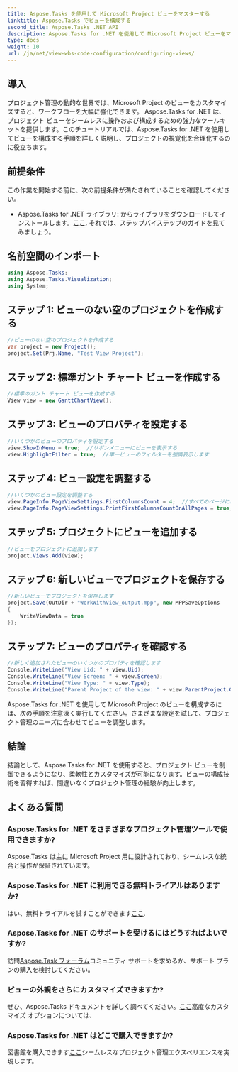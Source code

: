 ```yaml
---
title: Aspose.Tasks を使用して Microsoft Project ビューをマスターする
linktitle: Aspose.Tasks でビューを構成する
second_title: Aspose.Tasks .NET API
description: Aspose.Tasks for .NET を使用して Microsoft Project ビューをマスターします。プロジェクト管理エクスペリエンスを簡単にカスタマイズおよび合理化します。
type: docs
weight: 10
url: /ja/net/view-wbs-code-configuration/configuring-views/
---
```

## 導入
プロジェクト管理の動的な世界では、Microsoft Project のビューをカスタマイズすると、ワークフローを大幅に強化できます。 Aspose.Tasks for .NET は、プロジェクト ビューをシームレスに操作および構成するための強力なツールキットを提供します。このチュートリアルでは、Aspose.Tasks for .NET を使用してビューを構成する手順を詳しく説明し、プロジェクトの視覚化を合理化するのに役立ちます。
## 前提条件
この作業を開始する前に、次の前提条件が満たされていることを確認してください。
-  Aspose.Tasks for .NET ライブラリ: からライブラリをダウンロードしてインストールします。[ここ](https://releases.aspose.com/tasks/net/).
それでは、ステップバイステップのガイドを見てみましょう。
## 名前空間のインポート
```csharp
using Aspose.Tasks;
using Aspose.Tasks.Visualization;
using System;

```
## ステップ 1: ビューのない空のプロジェクトを作成する
```csharp
//ビューのない空のプロジェクトを作成する
var project = new Project();
project.Set(Prj.Name, "Test View Project");
```
## ステップ 2: 標準ガント チャート ビューを作成する
```csharp
//標準のガント チャート ビューを作成する
View view = new GanttChartView();
```
## ステップ 3: ビューのプロパティを設定する
```csharp
//いくつかのビューのプロパティを設定する
view.ShowInMenu = true;  //リボンメニューにビューを表示する
view.HighlightFilter = true;  //単一ビューのフィルターを強調表示します
```
## ステップ 4: ビュー設定を調整する
```csharp
//いくつかのビュー設定を調整する
view.PageInfo.PageViewSettings.FirstColumnsCount = 4;  //すべてのページに印刷される最初の列の数を設定します
view.PageInfo.PageViewSettings.PrintFirstColumnsCountOnAllPages = true;  //すべてのページに指定された数の最初の列を印刷します
```
## ステップ 5: プロジェクトにビューを追加する
```csharp
//ビューをプロジェクトに追加します
project.Views.Add(view);
```
## ステップ 6: 新しいビューでプロジェクトを保存する
```csharp
//新しいビューでプロジェクトを保存します
project.Save(OutDir + "WorkWithView_output.mpp", new MPPSaveOptions
{
    WriteViewData = true
});
```
## ステップ 7: ビューのプロパティを確認する
```csharp
//新しく追加されたビューのいくつかのプロパティを確認します
Console.WriteLine("View Uid: " + view.Uid);
Console.WriteLine("View Screen: " + view.Screen);
Console.WriteLine("View Type: " + view.Type);
Console.WriteLine("Parent Project of the view: " + view.ParentProject.Get(Prj.Name));
```
Aspose.Tasks for .NET を使用して Microsoft Project のビューを構成するには、次の手順を注意深く実行してください。さまざまな設定を試して、プロジェクト管理のニーズに合わせてビューを調整します。
## 結論
結論として、Aspose.Tasks for .NET を使用すると、プロジェクト ビューを制御できるようになり、柔軟性とカスタマイズが可能になります。ビューの構成技術を習得すれば、間違いなくプロジェクト管理の経験が向上します。
## よくある質問
### Aspose.Tasks for .NET をさまざまなプロジェクト管理ツールで使用できますか?
Aspose.Tasks は主に Microsoft Project 用に設計されており、シームレスな統合と操作が保証されています。
### Aspose.Tasks for .NET に利用できる無料トライアルはありますか?
はい、無料トライアルを試すことができます[ここ](https://releases.aspose.com/).
### Aspose.Tasks for .NET のサポートを受けるにはどうすればよいですか?
訪問[Aspose.Task フォーラム](https://forum.aspose.com/c/tasks/15)コミュニティ サポートを求めるか、サポート プランの購入を検討してください。
### ビューの外観をさらにカスタマイズできますか?
ぜひ、Aspose.Tasks ドキュメントを詳しく調べてください。[ここ](https://reference.aspose.com/tasks/net/)高度なカスタマイズ オプションについては、
### Aspose.Tasks for .NET はどこで購入できますか?
図書館を購入できます[ここ](https://purchase.aspose.com/buy)シームレスなプロジェクト管理エクスペリエンスを実現します。